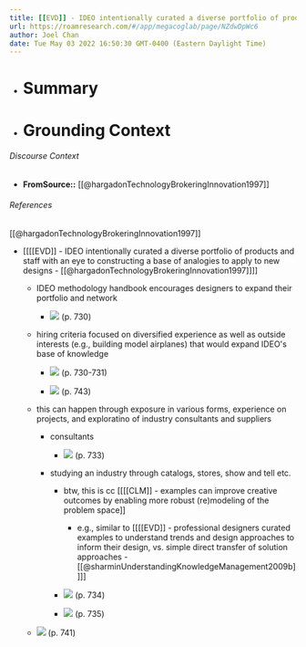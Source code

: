 ```yaml
---
title: [[EVD]] - IDEO intentionally curated a diverse portfolio of products and staff with an eye to constructing a base of analogies to apply to new designs - [[@hargadonTechnologyBrokeringInnovation1997]]
url: https://roamresearch.com/#/app/megacoglab/page/NZdwDpWc6
author: Joel Chan
date: Tue May 03 2022 16:50:30 GMT-0400 (Eastern Daylight Time)
---
```


- # Summary
- # Grounding Context

###### Discourse Context

- **FromSource::** [[@hargadonTechnologyBrokeringInnovation1997]]

###### References

[[@hargadonTechnologyBrokeringInnovation1997]]

- [[[[EVD]] - IDEO intentionally curated a diverse portfolio of products and staff with an eye to constructing a base of analogies to apply to new designs - [[@hargadonTechnologyBrokeringInnovation1997]]]]

    - IDEO methodology handbook encourages designers to expand their portfolio and network

        - ![](https://firebasestorage.googleapis.com/v0/b/firescript-577a2.appspot.com/o/imgs%2Fapp%2Fmegacoglab%2FYzGYfMv59M.png?alt=media&token=3683130f-b3e7-4397-8288-67ec68aa4a96) (p. 730)

    - hiring criteria focused on diversified experience as well as outside interests (e.g., building model airplanes) that would expand IDEO's base of knowledge

        - ![](https://firebasestorage.googleapis.com/v0/b/firescript-577a2.appspot.com/o/imgs%2Fapp%2Fmegacoglab%2FFMOTxJJzFU.png?alt=media&token=bbaf4e97-3d84-409f-bfc2-2cc65224dfea) (p. 730-731)

        - ![](https://firebasestorage.googleapis.com/v0/b/firescript-577a2.appspot.com/o/imgs%2Fapp%2Fmegacoglab%2FI71_R1ZLBG.png?alt=media&token=909ccb00-c4e7-433a-8305-e47d99f53ed9) (p. 743)

    - this can happen through exposure in various forms, experience on projects, and exploratino of industry consultants and suppliers

        - consultants

            - ![](https://firebasestorage.googleapis.com/v0/b/firescript-577a2.appspot.com/o/imgs%2Fapp%2Fmegacoglab%2FOIhCaYmGjZ.png?alt=media&token=3ae62500-438b-4a49-ad75-9a5242ab8ffe) (p. 733)

        - studying an industry through catalogs, stores, show and tell etc.

            - btw, this is cc [[[[CLM]] - examples can improve creative outcomes by enabling more robust (re)modeling of the problem space]]

                - e.g., similar to [[[[EVD]] - professional designers curated examples to understand trends and design approaches to inform their design, vs. simple direct transfer of solution approaches - [[@sharminUnderstandingKnowledgeManagement2009b]]]]

            - ![](https://firebasestorage.googleapis.com/v0/b/firescript-577a2.appspot.com/o/imgs%2Fapp%2Fmegacoglab%2FSalLoLbOp9.png?alt=media&token=28bb41f9-7bb0-4a56-bdef-30b8b349ce1e) (p. 734)

            - ![](https://firebasestorage.googleapis.com/v0/b/firescript-577a2.appspot.com/o/imgs%2Fapp%2Fmegacoglab%2F7HiWXpmB0j.png?alt=media&token=74a388ea-9bc6-4a57-8d62-6b87da392863) (p. 735)

    - ![](https://firebasestorage.googleapis.com/v0/b/firescript-577a2.appspot.com/o/imgs%2Fapp%2Fmegacoglab%2FZ4jh9zlT7-.png?alt=media&token=e139a16c-2bf9-4f0d-bc2c-3fd5993cd70d) (p. 741)
